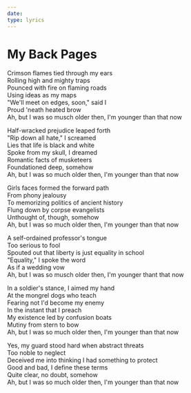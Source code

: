 ```yaml
---
date:
type: lyrics
---
```


# My Back Pages

Crimson flames tied through my ears  
Rolling high and mighty traps  
Pounced with fire on flaming roads  
Using ideas as my maps  
"We'll meet on edges, soon," said I  
Proud 'neath heated brow  
Ah, but I was so musch older then, I'm younger than that now  

Half-wracked prejudice leaped forth  
"Rip down all hate," I screamed  
Lies that life is black and white  
Spoke from my skull, I dreamed  
Romantic facts of musketeers  
Foundationed deep, somehow  
Ah, but I was so much older then, I'm younger than that now  

Girls faces formed the forward path  
From phony jealousy  
To memorizing politics of ancient history  
Flung down by corpse evangelists  
Unthought of, though, somehow  
Ah, but I was so much older then, I'm younger than that now  

A self-ordained professor's tongue  
Too serious to fool  
Spouted out that liberty is just equality in school  
"Equality," I spoke the word  
As if a wedding vow  
Ah, but I was so musch older then, I'm younger thant that now 

In a soldier's stance, I aimed my hand  
At the mongrel dogs who teach  
Fearing not I'd become my enemy  
In the instant that I preach  
My existence led by confusion boats  
Mutiny from stern to bow  
Ah, but I was so much older then, I'm younger than that now  

Yes, my guard stood hard when abstract threats  
Too noble to neglect  
Deceived me into thinking I had something to protect  
Good and bad, I define these terms  
Quite clear, no doubt, somehow  
Ah, but I was so much older then, I'm younger than that now  
